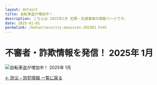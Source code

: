 ```yaml
---
layout: default
title: 自転車盗が増加中！
description: こちらは 2025年1月 犯罪・交通事故の情報ページです。
date: 2025-01-01
permalink: /bohan/security-measures-202501.html
---
```

 <main>
  <h1>不審者・詐欺情報を発信！ 2025年 1月</h1>
  <img src="{{ '/kairan/2025-02-01/images/202502_40680_page_006-small.jpg' | relative_url }}" 
       alt="自転車盗が増加中！ 2025年 1月" 
       data-medium-src="{{ '/kairan/2025-02-01/images/202502_40680_page_006-medium.jpg' | relative_url }}"
       data-large-src="{{ '/kairan/2025-02-01/images/202502_40680_page_006-large.jpg' | relative_url }}">
  <p><a href="{{ '/bohan/index.html' | relative_url }}">← 防災・防犯情報 一覧に戻る</a></p>
 </main>